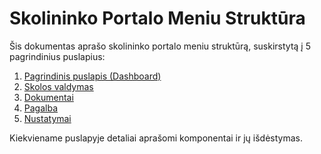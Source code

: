 # Skolininko Portalo Meniu Struktūra

Šis dokumentas aprašo skolininko portalo meniu struktūrą, suskirstytą į 5 pagrindinius puslapius:

1. [Pagrindinis puslapis (Dashboard)](1-pagrindinis.md)
2. [Skolos valdymas](2-skolos-valdymas.md)
3. [Dokumentai](3-dokumentai.md)
4. [Pagalba](4-pagalba.md)
5. [Nustatymai](5-nustatymai.md)

Kiekviename puslapyje detaliai aprašomi komponentai ir jų išdėstymas. 